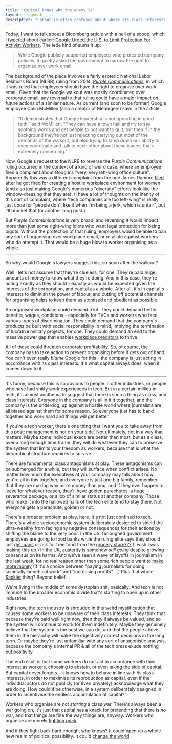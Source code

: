 ```yaml
---
title: "Capital knows who the enemy is"
layout: fragment
description: "Labour is often confused about where its class interests lie. But capital never forgets."
---
```


Today, I want to talk about a Bloomberg article with a hell of a scoop, which I [tweeted](https://twitter.com/dellsystem/status/1088499015644209153) about earlier: [Google Urged the U.S. to Limit Protection For Activist Workers](https://www.bloomberg.com/news/articles/2019-01-24/google-urged-the-u-s-to-limit-protection-for-activist-workers?srnd=technology-vp). The lede kind of sums it up:

> While Google publicly supported employees who protested company policies, it quietly asked the government to narrow the right to organize over work email

The background of the piece involves a fairly esoteric National Labor Relations Board (NLRB) ruling from 2014, [_Purple Communications_](https://www.littler.com/nlrb-creates-right-use-corporate-e-mail-organize-and-complain-about-work-ten-key-implications), in which it was ruled that employees should have the right to organise over work email. Given that the Google walkout was mostly coordinated over corporate email, any reversal to that ruling could have a major impact on future actions of a similar nature. As current (and soon to be former) Google employee Colin McMillen (also a creator of Memegen!) says in the article:

> "It demonstrates that Google leadership is not operating in good faith,” said McMillen. "They can have a town hall and try to say soothing words and get people to not want to quit, but then if in the background they’re not just rejecting carrying out most of the demands of the walkout, but also trying to tamp down our ability to even coordinate and talk to each other about these issues, that’s extremely concerning."

Now, Google's request to the NLRB to reverse the _Purple Communications_ ruling occurred in the context of a kind of weird case, where an employee filed a complaint about Google's "very, very left-wing office culture". Apparently this was a different complaint from the one James Damore [filed](https://www.nbcnews.com/news/us-news/google-engineer-fired-writing-manifesto-women-s-neuroticism-sues-company-n835836) after he got fired for creating a hostile workplace environment for women (and also just making Google's numerous "diversity" efforts look like the window-dressing that they are). (I have a lot of thoughts on the inanity of this sort of complaint, where "tech companies are too left-wing" is really just code for "people don't like it when I'm being a jerk, which is unfair", but I'll bracket that for another blog post.)

But _Purple Communications_ is very broad, and reversing it would impact more than just some right-wing idiots who want legal protection for being bigots. Without the protection of that ruling, employers would be able to ban any sort of organising over workplace email, or retaliate against workers who do attempt it. That would be a huge blow to worker organising as a whole.

***

So why would Google's lawyers suggest this, so soon after the walkout?

Well , let's not assume that they're clueless, for one. They're paid huge amounts of money to know what they're doing. And in this case, they're acting exactly as they should - exactly as would be expected given the interests of the corporation, and capital as a whole. After all, it's in capital's interests to diminish the power of labour, and cutting off potential channels for organising helps to keep them as atomised and obedient as possible.

An organised workplace could demand a lot. They could demand better benefits, wages, conditions - especially for TVCs and workers who face various types of discrimination. They could demand that the company's products be built with social responsibility in mind, implying the termination of lucrative military projects, for one. They could demand an end to the massive power gap that enables [workplace predators](https://www.cnbc.com/2018/10/25/google-paid-andy-rubin-90-million-exit-package-despite-misconduct-nyt.html) to thrive.

All of these could threaten corporate profitability. So, of course, the company has to take action to prevent organising before it gets out of hand. You can't even really _blame_ Google for this - the company is just acting in accordance with its class interests. It's what capital always does, when it comes down to it.

***

It's funny, because this is so obvious to people in other industries, or people who have had shitty work experiences in tech. But in a certain millieu in tech, it's almost anathema to suggest that there is such a thing as class, and class interests. Everyone in the company is all in it it together, and the company is the underdog, up against a hostile world where journalists are all biased against them for some reason. So everyone just has to band together and work hard and things will get better.

If you're a tech worker, there's one thing that I want you to take away from this post: management is not on your side. Not ultimately, not in a way that matters. Maybe some individual execs are better than most, but as a class, over a long enough time frame, they will do whatever they can to preserve the system that limits your freedom as workers, because that is what the hierarchical structure requires to survive.

There are fundamental class antagonisms at play. These antagonisms can be submerged for a while, but they will surface when conflict arises. No matter how much the executives at your company may talk about how you're all in this together, and everyone is just one big family, remember that they are making way more money than you, and if they ever happen to leave for whatever reason, they'll have golden parachutes: a huge severance package, or a job of similar status at another company. Those who make it into the hallowed halls of the tech elite tend to stay there. Not everyone gets a parachute, golden or not.

There's a broader problem at play, here. It's not just confined to tech. There's a whole socioeconomic system deliberately designed to shield the ultra-wealthy from facing any negative consequences for their actions by shifting the blame to the very poor. In the US, furloughed government employees are going to food banks while the ruling elite says they should just [get loans](https://www.politico.com/story/2019/01/24/ross-government-shutdown-food-banks-1122842) or ask for free food from the [grocery store???](https://theweek.com/speedreads/819750/trump-tried-clean-wilbur-ross-tonedeaf-comments-unpaid-federal-workers-didnt-succeed) (I wish I was making this up.) In the UK, [austerity](https://www.theguardian.com/society/2018/nov/16/uk-austerity-has-inflicted-great-misery-on-citizens-un-says) is somehow _still going_ despite growing consensus on its harms. And we've seen a wave of layoffs in journalism in the last week, for no real reason other than some rich people want to [make more money](https://twitter.com/_alastair/status/1088235576141197317) (if it's a choice between "paying journalists for doing societally-beneficial work" and "increasing profits" ...) Plus that whole [Sackler](https://www.npr.org/sections/health-shots/2019/01/16/685692474/massachusetts-attorney-general-implicates-family-behind-purdue-pharma-in-opioid-) thing? Beyond belief.

We're living in the middle of some dystopian shit, basically. And tech is not immune to the broader economic divide that's starting to open up in other industries.

Right now, the tech industry is shrouded in this weird mystification that causes some workers to be unaware of their class interests. They think that because they're paid well right now, then they'll always be valued, and so the system will continue to work for them indefinitely. Maybe they genuinely believe that the system is the best we can do, and that the people above them in the hierarchy will make the objectively correct decisions in the long term. Or maybe they're just unfamiliar with any sort of antagonistic analysis, because the company's internal PR & all of the tech press exude nothing but positivity.

The end result is that some workers do not act in accordance with their interest as workers, choosing to abstain, or even taking the side of capital. But capital never forgets - it knows how to behave in line with _its_ class interests, in order to maximise its reproduction as capital, even if the individual actors do not publicly (or even privately) acknowledge what they are doing. How could it be otherwise, in a system deliberately designed in order to incentivise the endless accumulation of capital?

Workers who organise are not _starting_ a class war. There's always been a war going on, it's just that capital has a knack for pretending that there is _no_ war, and that things are fine the way things are, anyway. Workers who organise are merely [fighting _back_](https://www.salon.com/2017/07/12/the-class-war-is-a-one-sided-fight-and-the-very-rich-are-winning/).

And if they fight back hard enough, who knows? It could open up a whole new realm of political possibility. It could [change the world](https://www.jacobinmag.com/2019/01/capitalism-democracy-workers-movements-unions).
